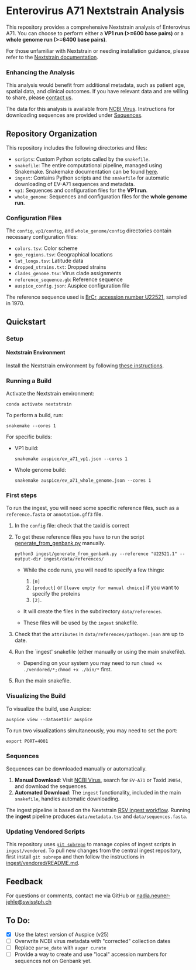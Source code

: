 # Enterovirus A71 Nextstrain Analysis

This repository provides a comprehensive Nextstrain analysis of Enterovirus A71. You can choose to perform either a **VP1 run (>=600 base pairs)** or a **whole genome run (>=6400 base pairs)**.

For those unfamiliar with Nextstrain or needing installation guidance, please refer to the [Nextstrain documentation](https://docs.nextstrain.org/en/latest/).

### Enhancing the Analysis
This analysis would benefit from additional metadata, such as patient age, spatial data, and clinical outcomes. If you have relevant data and are willing to share, please [contact us](mailto:nadia.neuner-jehle@swisstph.ch).

The data for this analysis is available from [NCBI Virus](https://www.ncbi.nlm.nih.gov/labs/virus/vssi/#/). Instructions for downloading sequences are provided under [Sequences](#sequences).

## Repository Organization
This repository includes the following directories and files:

- `scripts`: Custom Python scripts called by the `snakefile`.
- `snakefile`: The entire computational pipeline, managed using Snakemake. Snakemake documentation can be found [here](https://snakemake.readthedocs.io/en/stable/).
- `ingest`: Contains Python scripts and the `snakefile` for automatic downloading of EV-A71 sequences and metadata.
- `vp1`: Sequences and configuration files for the **VP1 run**.
- `whole_genome`: Sequences and configuration files for the **whole genome run**.

### Configuration Files
The `config`, `vp1/config`, and `whole_genome/config` directories contain necessary configuration files:
- `colors.tsv`: Color scheme
- `geo_regions.tsv`: Geographical locations
- `lat_longs.tsv`: Latitude data
- `dropped_strains.txt`: Dropped strains
- `clades_genome.tsv`: Virus clade assignments
- `reference_sequence.gb`: Reference sequence
- `auspice_config.json`: Auspice configuration file

The reference sequence used is [BrCr, accession number U22521](https://www.genome.jp/dbget-bin/www_bget?genbank-vrl:U22521), sampled in 1970.

## Quickstart

### Setup

#### Nextstrain Environment
Install the Nextstrain environment by following [these instructions](https://docs.nextstrain.org/en/latest/guides/install/local-installation.html).

### Running a Build

Activate the Nextstrain environment:
```
conda activate nextstrain
```

To perform a build, run:
```
snakemake --cores 1
```

For specific builds:
- VP1 build:
    ```
    snakemake auspice/ev_a71_vp1.json --cores 1
    ```
- Whole genome build:
    ```
    snakemake auspice/ev_a71_whole_genome.json --cores 1
    ```
### First steps
To run the ingest, you will need some specific reference files, such as a `reference.fasta` or `annotation.gff3` file.
1. In the `config` file: check that the taxid is correct
2. To get these reference files you have to run the script [generate_from_genbank.py](ingest/generate_from_genbank.py) manually. 

    ```
    python3 ingest/generate_from_genbank.py --reference "U22521.1" --output-dir ingest/data/references/
    ```

    - While the code runs, you will need to specify a few things: 
        1. `[0]`
        2. `[product]` or `[leave empty for manual choice]` if you want to specify the proteins
        3. `[2]`.

    - It will create the files in the subdirectory `data/references`. 

    - These files will be used by the `ingest` snakefile.

3. Check that the `attributes` in `data/references/pathogen.json` are up to date.
4. Run the `ingest' snakefile (either manually or using the main snakefile).
    - Depending on your system you may need to run `chmod +x ./vendored/*;chmod +x ./bin/*` first.
5. Run the main snakefile.

### Visualizing the Build
To visualize the build, use Auspice:
```
auspice view --datasetDir auspice
```
To run two visualizations simultaneously, you may need to set the port:
```
export PORT=4001
```

### Sequences
Sequences can be downloaded manually or automatically.

1. **Manual Download**: Visit [NCBI Virus](https://www.ncbi.nlm.nih.gov/labs/virus/vssi/#/), search for `EV-A71` or Taxid `39054`, and download the sequences.
2. **Automated Download**: The `ingest` functionality, included in the main `snakefile`, handles automatic downloading.

The ingest pipeline is based on the Nextstrain [RSV ingest workflow](https://github.com/nextstrain/rsv.git). Running the **ingest** pipeline produces `data/metadata.tsv` and `data/sequences.fasta`.

### Updating Vendored Scripts
This repository uses [`git subrepo`](https://github.com/ingydotnet/git-subrepo) to manage copies of ingest scripts in `ingest/vendored`. To pull new changes from the central ingest repository, first install `git subrepo` and then follow the instructions in [ingest/vendored/README.md](./ingest/vendored/README.md#vendoring).

## Feedback
For questions or comments, contact me via GitHub or [nadia.neuner-jehle@swisstph.ch](mailto:nadia.neuner-jehle@swisstph.ch)

## To Do:
- [x] Use the latest version of Auspice (v25)
- [ ] Overwrite NCBI virus metadata with "corrected" collection dates
- [ ] Replace `parse_date` with `augur curate`
- [ ] Provide a way to create and use "local" accession numbers for sequences not on Genbank yet.